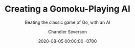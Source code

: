 ---
layout: post
title:  "Creating a Gomoku-Playing AI"
date:   2020-08-05 00:00:00 -0700
categories: projects
author: Chandler Severson

type: Artificial Intelligence
name: Creating a Gomoku-Playing AI
subtitle: Beating the classic game of Go, with an AI
image: "https://via.placeholder.com/350x350"
description: "A Gomoku-Playing AI. Using Minimax search with Alpha-Beta pruning."
---